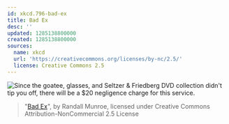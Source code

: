 ```yaml
---
id: xkcd.796-bad-ex
title: Bad Ex
desc: ''
updated: 1285138800000
created: 1285138800000
sources:
  name: xkcd
  url: 'https://creativecommons.org/licenses/by-nc/2.5/'
  license: Creative Commons 2.5
---
```

![Since the goatee, glasses, and Seltzer & Friedberg DVD collection didn't tip you off, there will be a $20 negligence charge for this service.](https://imgs.xkcd.com/comics/bad_ex.png)
> "[Bad Ex](https://xkcd.com/796/)", by Randall Munroe, licensed under Creative Commons Attribution-NonCommercial 2.5 License
